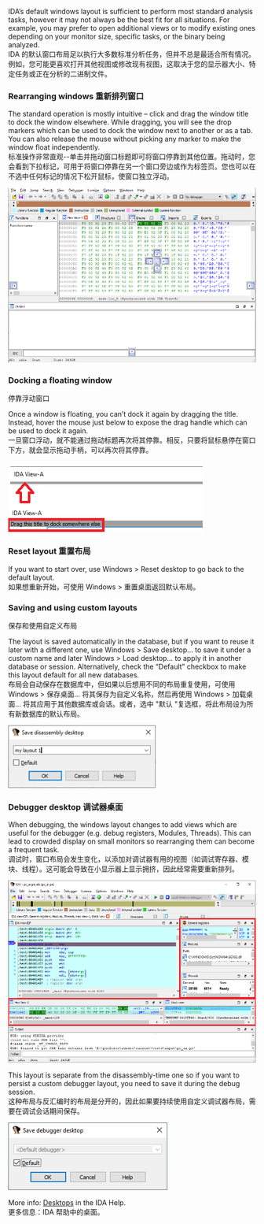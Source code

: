 IDA’s default windows layout is sufficient to perform most standard analysis tasks, however it may not always be the best fit for all situations. For example, you may prefer to open additional views or to modify existing ones depending on your monitor size, specific tasks, or the binary being analyzed.  
IDA 的默认窗口布局足以执行大多数标准分析任务，但并不总是最适合所有情况。例如，您可能更喜欢打开其他视图或修改现有视图，这取决于您的显示器大小、特定任务或正在分析的二进制文件。

### Rearranging windows 重新排列窗口

The standard operation is mostly intuitive – click and drag the window title to dock the window elsewhere. While dragging, you will see the drop markers which can be used to dock the window next to another or as a tab. You can also release the mouse without picking any marker to make the window float independently.  
标准操作非常直观--单击并拖动窗口标题即可将窗口停靠到其他位置。拖动时，您会看到下拉标记，可用于将窗口停靠在另一个窗口旁边或作为标签页。您也可以在不选中任何标记的情况下松开鼠标，使窗口独立浮动。

![](assets/2021/01/desktop_dock-e1610619932258.png)

### Docking a floating window  
停靠浮动窗口

Once a window is floating, you can’t dock it again by dragging the title. Instead, hover the mouse just below to expose the drag handle which can be used to dock it again.  
一旦窗口浮动，就不能通过拖动标题再次将其停靠。相反，只要将鼠标悬停在窗口下方，就会显示拖动手柄，可以再次将其停靠。

![](assets/2021/01/desktop_float-e1610619770712.png)

### Reset layout 重置布局

If you want to start over, use Windows > Reset desktop to go back to the default layout.  
如果想重新开始，可使用 Windows > 重置桌面返回默认布局。

### Saving and using custom layouts  
保存和使用自定义布局

The layout is saved automatically in the database, but if you want to reuse it later with a different one, use Windows > Save desktop… to save it under a custom name and later Windows > Load desktop… to apply it in another database or session. Alternatively, check the “Default” checkbox to make this layout default for all new databases.  
布局会自动保存在数据库中，但如果以后想用不同的布局重复使用，可使用 Windows > 保存桌面... 将其保存为自定义名称，然后再使用 Windows > 加载桌面... 将其应用于其他数据库或会话。或者，选中 "默认 "复选框，将此布局设为所有新数据库的默认布局。

![](assets/2021/01/desktop_save1-300x127.png)

### Debugger desktop 调试器桌面

When debugging, the windows layout changes to add views which are useful for the debugger (e.g. debug registers, Modules, Threads). This can lead to crowded display on small monitors so rearranging them can become a frequent task.  
调试时，窗口布局会发生变化，以添加对调试器有用的视图（如调试寄存器、模块、线程）。这可能会导致在小显示器上显示拥挤，因此经常需要重新排列。

![](assets/2021/01/desktop_debug.png)

This layout is separate from the disassembly-time one so if you want to persist a custom debugger layout, you need to save it during the debug session.  
这种布局与反汇编时的布局是分开的，因此如果要持续使用自定义调试器布局，需要在调试会话期间保存。

![](assets/2021/01/desktop_save2-1.png)

More info: [Desktops](https://hex-rays.com/products/ida/support/idadoc/1418.shtml) in the IDA Help.  
更多信息：IDA 帮助中的桌面。